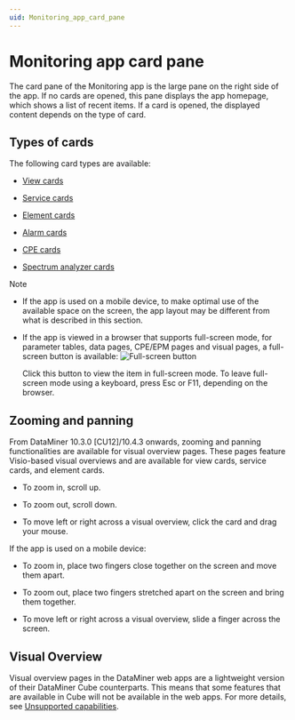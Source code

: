 ```yaml
---
uid: Monitoring_app_card_pane
---
```


# Monitoring app card pane

The card pane of the Monitoring app is the large pane on the right side of the app. If no cards are opened, this pane displays the app homepage, which shows a list of recent items. If a card is opened, the displayed content depends on the type of card.

## Types of cards

The following card types are available:

- [View cards](xref:View_Cards)

- [Service cards](xref:Service_Cards)

- [Element cards](xref:Element_Cards)

- [Alarm cards](xref:Alarm_Cards)

- [CPE cards](xref:CPE_Cards)

- [Spectrum analyzer cards](xref:Spectrum_Analyzer_Cards)

> [!NOTE]
>
> - If the app is used on a mobile device, to make optimal use of the available space on the screen, the app layout may be different from what is described in this section.
> - If the app is viewed in a browser that supports full-screen mode, for parameter tables, data pages, CPE/EPM pages and visual pages, a full-screen button is available: ![Full-screen button](~/user-guide/images/CubeMaximize00028.png)
>
>   Click this button to view the item in full-screen mode. To leave full-screen mode using a keyboard, press Esc or F11, depending on the browser.

## Zooming and panning

From DataMiner 10.3.0 [CU12]/10.4.3 onwards<!--RN 38395-->, zooming and panning functionalities are available for visual overview pages. These pages feature Visio-based visual overviews and are available for view cards, service cards, and element cards.

- To zoom in, scroll up.

- To zoom out, scroll down.

- To move left or right across a visual overview, click the card and drag your mouse.

If the app is used on a mobile device:

- To zoom in, place two fingers close together on the screen and move them apart.

- To zoom out, place two fingers stretched apart on the screen and bring them together.

- To move left or right across a visual overview, slide a finger across the screen.

## Visual Overview

Visual overview pages in the DataMiner web apps are a lightweight version of their DataMiner Cube counterparts. This means that some features that are available in Cube will not be available in the web apps. For more details, see [Unsupported capabilities](xref:DashboardVisualOverview#unsupported-capabilities).
